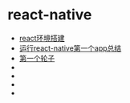 # react-native

<ul>
  <li><a href="./envirement.md">react环境搭建</a></li>
  <li><a href="./运行react-native第一个app总结.md">运行react-native第一个app总结</a></li>
  <li><a href="./first.md">第一个轮子</a></li>
  <li></li>
  <li></li>
  <li></li>
  <li></li>
</ul>

